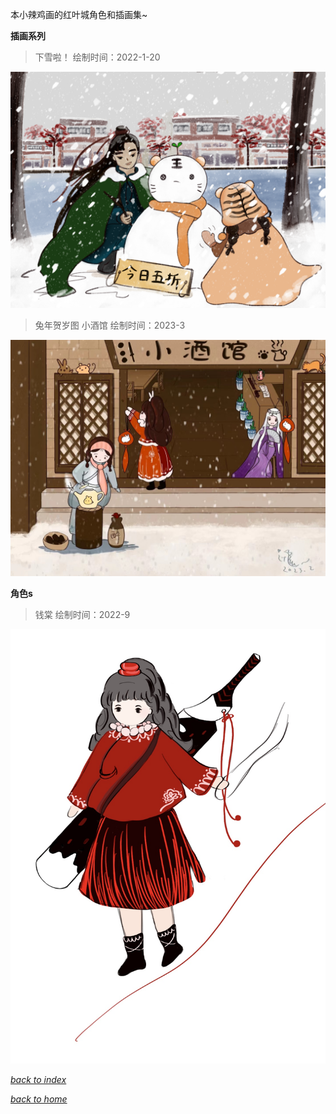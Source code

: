 本小辣鸡画的红叶城角色和插画集~

**插画系列**

> 下雪啦！
> 绘制时间：2022-1-20
 
<div align="middle"><img  width="800" src="/assets/images/redleaf/2022-1-20.PNG"></div>

> 兔年贺岁图 小酒馆
> 绘制时间：2023-3
 
<div align="middle"><img  width="800" src="/assets/images/redleaf/2023-3-1.jpg"></div>

**角色s**

> 钱棠
> 绘制时间：2022-9
 
<div align="middle"><img  width="800" src="/assets/images/redleaf/2022-9-11.png"></div>

[*back to index*](/paintings/index)

[*back to home*](https://fiiish-yu.github.io/)